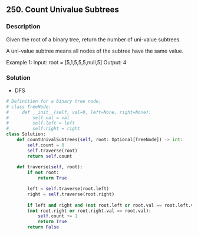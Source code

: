 ## 250. Count Univalue Subtrees
### Description
Given the root of a binary tree, return the number of uni-value subtrees.

A uni-value subtree means all nodes of the subtree have the same value.

Example 1:
Input: root = [5,1,5,5,5,null,5]
Output: 4

### Solution
* DFS

```python
# Definition for a binary tree node.
# class TreeNode:
#     def __init__(self, val=0, left=None, right=None):
#         self.val = val
#         self.left = left
#         self.right = right
class Solution:
    def countUnivalSubtrees(self, root: Optional[TreeNode]) -> int:
        self.count = 0
        self.traverse(root)
        return self.count
        
    def traverse(self, root):
        if not root:
            return True

        left = self.traverse(root.left)
        right = self.traverse(root.right)
        
        if left and right and (not root.left or root.val == root.left.val) and \
        (not root.right or root.right.val == root.val):
            self.count += 1
            return True
        return False
```
